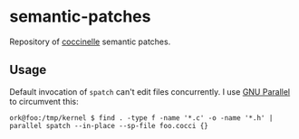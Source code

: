 semantic-patches
================

Repository of [coccinelle](http://coccinelle.lip6.fr/) semantic patches.

Usage
-----

Default invocation of `spatch` can't edit files concurrently. I use [GNU Parallel](http://www.gnu.org/software/parallel/) to circumvent this:

    ork@foo:/tmp/kernel $ find . -type f -name '*.c' -o -name '*.h' | parallel spatch --in-place --sp-file foo.cocci {}
